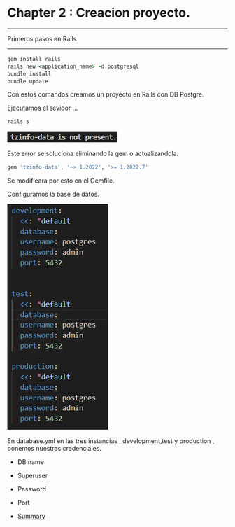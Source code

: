 # Chapter 2 : Creacion proyecto.

---
Primeros pasos en Rails

---

```ruby
gem install rails
rails new <application_name> -d postgresql
bundle install
bundle update
```

Con estos comandos creamos un proyecto en Rails con DB Postgre.

Ejecutamos el sevidor ...

```ruby
rails s
```
![gem tzinfo-data error](/src/image/error1.png)

Este error se soluciona eliminando la gem o actualizandola.


```ruby
gem 'tzinfo-data', '~> 1.2022', '>= 1.2022.7'
```
Se modificara por esto en el Gemfile.

Configuramos la base de datos.

![Postgre](/src/image/configDB.png)

En database.yml en las tres instancias , development,test y production , ponemos nuestras credenciales.

- DB name
- Superuser
- Password
- Port

- [Summary ](./SUMMARY.md)